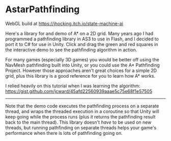 # AstarPathfinding
WebGL build at https://jhocking.itch.io/state-machine-ai

Here's a library for and demo of A* on a 2D grid. Many years ago I had programmed a pathfinding library in AS3 to use in Flash, and I decided to port it to C# for use in Unity. Click and drag the green and red squares in the interactive demo to see the pathfinding algorithm in action.

For many games (especially 3D games) you would be better off using the NavMesh pathfinding built into Unity, or you could use the A* Pathfinding Project. However those approaches aren't great choices for a simple 2D grid, plus this library is a good reference for you to learn how A* works.

I relied heavily on this tutorial when I was learning the algorithm:<br>
https://gist.github.com/jcward/45afd22560939aaae5c75e68f1e57505

---

Note that the demo code executes the pathfinding process on a separate thread, and wraps the threaded execution in a coroutine so that Unity will keep going while the process runs (plus it returns the pathfinding result back to the main thread). This library doesn't *have* to be used on new threads, but running pathfinding on separate threads helps your game's performance when there is lots of pathfinding going on.
